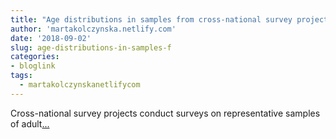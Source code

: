 ```yaml
---
title: "Age distributions in samples from cross-national survey projects"
author: 'martakolczynska.netlify.com'
date: '2018-09-02'
slug: age-distributions-in-samples-f
categories:
- bloglink
tags:
  - martakolczynskanetlifycom
---
```


Cross-national survey projects conduct surveys on representative samples of adult[... <i class="fas fa-external-link-alt"></i>](https://martakolczynska.com/post/sdr-age-distributions/)

